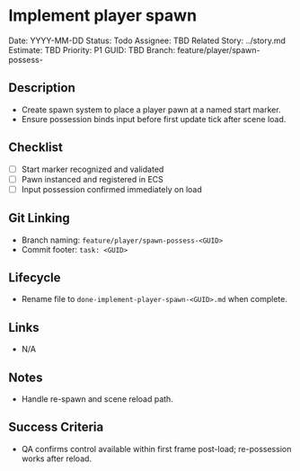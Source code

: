 # Implement player spawn

Date: YYYY-MM-DD
Status: Todo
Assignee: TBD
Related Story: ../story.md
Estimate: TBD
Priority: P1
GUID: TBD
Branch: feature/player/spawn-possess-<GUID>

## Description

- Create spawn system to place a player pawn at a named start marker.
- Ensure possession binds input before first update tick after scene load.

## Checklist

- [ ] Start marker recognized and validated
- [ ] Pawn instanced and registered in ECS
- [ ] Input possession confirmed immediately on load

## Git Linking

- Branch naming: `feature/player/spawn-possess-<GUID>`
- Commit footer: `task: <GUID>`

## Lifecycle

- Rename file to `done-implement-player-spawn-<GUID>.md` when complete.

## Links

- N/A

## Notes

- Handle re-spawn and scene reload path.

## Success Criteria

- QA confirms control available within first frame post-load; re-possession works after reload.
